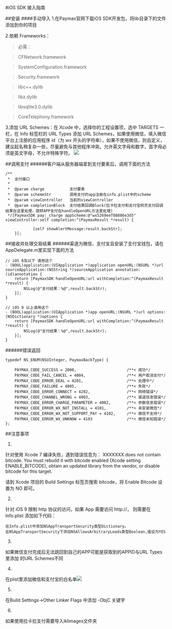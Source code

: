 #iOS SDK 接入指南

##安装
####手动导入
1.在Paymax官网下载iOS SDK开发包，将lib目录下的文件添加到你的项目

2.依赖 Frameworks：
>必需：

>CFNetwork.framework

>SystemConfiguration.framework

>Security.framework

>libc++.dylib

>libz.dylib

>libsqlite3.0.dylib

> CoreTelephony.framework

3.添加 URL Schemes：在 Xcode 中，选择你的工程设置项，选中 TARGETS 一栏，在 Info 标签栏的 URL Types 添加 URL Schemes，如果使用微信，填入微信平台上注册的应用程序 id（为 wx 开头的字符串），如果不使用微信，则自定义，建议起名稍复杂一些，尽量避免与其他程序冲突。允许英文字母和数字，首字母必须是英文字母，不允许特殊字符。
![](https://pay.weixin.qq.com/wiki/doc/api/img/chapter8_5_1.png)

##调用支付
######客户端从服务器端拿到支付要素后，调用下面的方法
```/**
/**
 *  支付接口
 *
 *  @param charge           支付要素
 *  @param schemeStr        调用支付的app注册在info.plist中的scheme
 *  @param viewController   当前的viewController
 *  @param completionBlock  支付结果回调Block(拉卡拉支付和支付宝网页支付回调结果在这里处理，跳转APP支付在handleOpenURL方法里处理)
 */[PaymaxSDK pay:_charge appScheme:@"wx5269eef08886e3d5" viewController:self completion:^(PaymaxResult *result) {
	
			[self showAlertMessage:result.backStr];
	}];  
```
##接收并处理交易结果
######渠道为微信、支付宝且安装了支付宝钱包，请在AppDelegate.m里实现下面的方法

```
// iOS 8及以下 请用这个
- (BOOL)application:(UIApplication *)application openURL:(NSURL *)url sourceApplication:(NSString *)sourceApplication annotation:(id)annotation {
    return [PaymaxSDK handleOpenURL:url withCompletion:^(PaymaxResult *result) {
        NSLog(@"支付结果：%@",result.backStr);
    }];
}

// iOS 9 以上请用这个
- (BOOL)application:(UIApplication *)app openURL:(NSURL *)url options:(NSDictionary *)options {
    return [PaymaxSDK handleOpenURL:url withCompletion:^(PaymaxResult *result) {
        NSLog(@"支付结果：%@",result.backStr);
    }];
}

```
######错误返回
```
typedef NS_ENUM(NSUInteger, PaymaxBackType) {
    
    PAYMAX_CODE_SUCCESS = 2000,                      /**< 成功*/
    PAYMAX_CODE_FAIL_CANCEL = 4004,                  /**< 用户取消支付*/
    PAYMAX_CODE_ERROR_DEAL = 4201,                   /**< 处理中*/
    PAYMAX_CODE_FAILURE = 4005,                      /**< 失败*/
    PAYMAX_CODE_ERROR_CONNECT = 4202,                /**< 网络错误*/
    PAYMAX_CODE_CHANNEL_WRONG = 4003,                /**< 渠道信息错误*/
    PAYMAX_CODE_ERROR_CHARGE_PARAMETER = 4002,       /**< 参数信息错误*/
    PAYMAX_CODE_ERROR_WX_NOT_INSTALL = 4101,         /**< 未安装微信*/
    PAYMAX_CODE_ERROR_WX_NOT_SUPPORT_PAY = 4102,     /**< 微信不支持*/
    PAYMAX_CODE_ERROR_WX_UNKNOW = 4103               /**< 微信未知错误*/
};

```




##注意事项

1.
针对使用 Xcode 7 编译失败，遇到错误信息为：
XXXXXXX does not contain bitcode. You must rebuild it with bitcode enabled (Xcode setting ENABLE_BITCODE), obtain an updated library from the vendor, or disable bitcode for this target.

请到 Xcode 项目的 Build Settings 标签页搜索 bitcode，将 Enable Bitcode 设置为 NO 即可。


2.
针对 iOS 9 限制 http 协议的访问，如果 App 需要访问 http://， 则需要在 Info.plist 添加如下代码：

```
在Info.plist中添加NSAppTransportSecurity类型Dictionary。
在NSAppTransportSecurity下添加NSAllowsArbitraryLoads类型Boolean,值设为YES
```
3.
如果微信支付完成后无法跳回到自己的APP可能是获取到的APPID与URL Types里添加 的URL Schemes不同

4.
在plist里添加微信和支付宝的白名单![](http://ww4.sinaimg.cn/mw690/b3bb7013jw1f41ppynsfvj20gb022aa7.jpg)

5.
在Build Settings->Other Linker Flags 中添加 -ObjC 关键字

6.
如果使用拉卡拉支付需要导入lklimages文件夹


